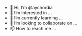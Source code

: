 - 👋 Hi, I’m @aychordia
- 👀 I’m interested in ...
- 🌱 I’m currently learning ...
- 💞️ I’m looking to collaborate on ...
- 📫 How to reach me ...

<!---
aychordia/aychordia is a ✨ special ✨ repository because its `README.md` (this file) appears on your GitHub profile.
You can click the Preview link to take a look at your changes.
--->

